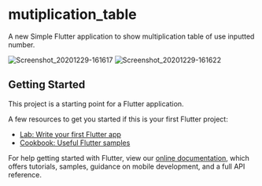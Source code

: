 # mutiplication_table

A new Simple Flutter application to show multiplication table of use inputted number.

![Screenshot_20201229-161617](https://user-images.githubusercontent.com/63946430/103333221-29640200-4a93-11eb-8916-f259d19e8a4a.jpg)
![Screenshot_20201229-161622](https://user-images.githubusercontent.com/63946430/103333224-2b2dc580-4a93-11eb-896f-b0c34485a503.jpg)


## Getting Started

This project is a starting point for a Flutter application.

A few resources to get you started if this is your first Flutter project:

- [Lab: Write your first Flutter app](https://flutter.dev/docs/get-started/codelab)
- [Cookbook: Useful Flutter samples](https://flutter.dev/docs/cookbook)

For help getting started with Flutter, view our
[online documentation](https://flutter.dev/docs), which offers tutorials,
samples, guidance on mobile development, and a full API reference.
